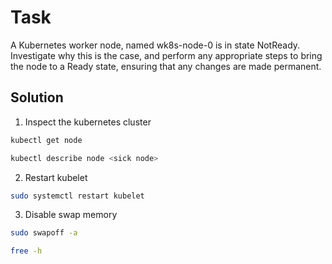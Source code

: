 # Task
A Kubernetes worker node, named wk8s-node-0 is in state NotReady.
Investigate why this is the case, and perform any appropriate steps to bring the node to a Ready state, ensuring that any changes are made permanent.

## Solution
1. Inspect the kubernetes cluster
```bash
kubectl get node

kubectl describe node <sick node>
```
2. Restart kubelet
```bash
sudo systemctl restart kubelet
```

3. Disable swap memory
```bash
sudo swapoff -a

free -h
```